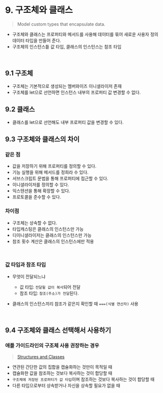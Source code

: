 # 9. 구조체와 클래스

> Model custom types that encapsulate data.

- 구조체와 클래스는 프로퍼티와 메서드를 사용해 데이터를 묶어 새로운 사용자 정의 데이터 타입을 만들어 준다.
- 구조체의 인스턴스틑 값 타입, 클래스의 인스턴스는 참조 타입 

<br>

## 9.1 구조체

- 구조체는 기본적으로 생성되는 멤버와이즈 이니셜라이저 존재
- 구조체를 let으로 선언하면 인스턴스 내부의 프로퍼티 값 변경할 수 없다.

## 9.2 클래스

- 클래스를 let으로 선언해도 내부 프로퍼티 값을 변경할 수 있다.

## 9.3 구조체와 클래스의 차이

### 같은 점
- 값을 저장하기 위해 프로퍼티를 정의할 수 있다.
- 기능 실행을 위해 메서드를 정희라 수 있다.
- 서브스크립트 문법을 통해 프로퍼티에 접근할 수 있다.
- 이니셜라이저를 정의할 수 있다.
- 익스텐션을 통해 확장할 수 있다.
- 프로토콜을 준수할 수 있다.

### 차이점
- 구조체는 상속할 수 없다.
- 타입캐스팅은 클래스의 인스턴스만 가능
- 디이니셜라이저는 클래스의 인스턴스만 가능
- 참조 횟수 계산은 클래스의 인스턴스에만 적용

<br>

### 값 타입과 참조 타입

- 무엇이 전달되느냐
  - 값 타입: `전달될 값이 복사`되어 전달
  - 참조 타입: `참조(주소)가 전달`된다.

- 클래스의 인스턴스끼리 참조가 같은지 확인할 때 `===(식별 연산자)` 사용

<br>

## 9.4 구조체와 클래스 선택해서 사용하기

### 애플 가이드라인의 구조체 사용 권장하는 경우
>  [Structures and Classes
](https://docs.swift.org/swift-book/documentation/the-swift-programming-language/classesandstructures)

- 연관된 간단한 값의 집합을 캡슐화하는 것만이 목적일 때
- 캡슐화한 값을 참조하는 것보다 복사하는 것이 합당할 때
- `구조체에 저장된 프로퍼티가 값 타입`이며 참조하는 것보다 복사하는 것이 합당할 때
- 다른 타입으로부터 상속받거나 자신을 상속할 필요가 없을 때

